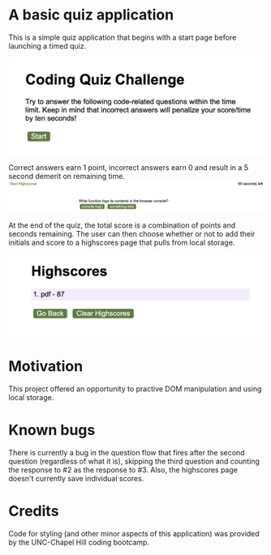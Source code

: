 # A basic quiz application
This is a simple quiz application that begins with a start page before launching a timed quiz. 

![](./assets/cqstartpage.png)

Correct answers earn 1 point, incorrect answers earn 0 and result in a 5 second demerit on remaining time. 
![](./assets/cqq1.png)


At the end of the quiz, the total score is a combination of points and seconds remaining. The user can then choose whether or not to add their initials and score to a highscores page that pulls from local storage. 

![](./assets/cqhs.png)

# Motivation
This project offered an opportunity to practive DOM manipulation and using local storage.

# Known bugs
There is currently a bug in the question flow that fires after the second question (regardless of what it is), skipping the third question and counting the response to #2 as the response to #3. Also, the highscores page doesn't currently save individual scores. 
 
# Credits
Code for styling (and other minor aspects of this application) was provided by the UNC-Chapel Hill coding bootcamp. 